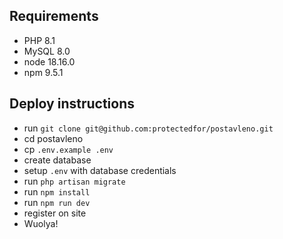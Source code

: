 ## Requirements

- PHP 8.1
- MySQL 8.0
- node 18.16.0
- npm 9.5.1

## Deploy instructions

- run `git clone git@github.com:protectedfor/postavleno.git`
- cd postavleno
- cp `.env.example .env`
- create database
- setup `.env` with database credentials
- run `php artisan migrate`
- run `npm install`
- run `npm run dev`
- register on site
- Wuolya!
